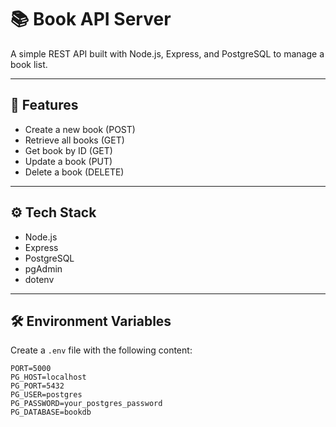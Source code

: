 # 📚 Book API Server

A simple REST API built with Node.js, Express, and PostgreSQL to manage a book list.

---

## 🚀 Features

- Create a new book (POST)
- Retrieve all books (GET)
- Get book by ID (GET)
- Update a book (PUT)
- Delete a book (DELETE)

---

## ⚙️ Tech Stack

- Node.js
- Express
- PostgreSQL
- pgAdmin
- dotenv

---

## 🛠 Environment Variables

Create a `.env` file with the following content:

```env
PORT=5000
PG_HOST=localhost
PG_PORT=5432
PG_USER=postgres
PG_PASSWORD=your_postgres_password
PG_DATABASE=bookdb
